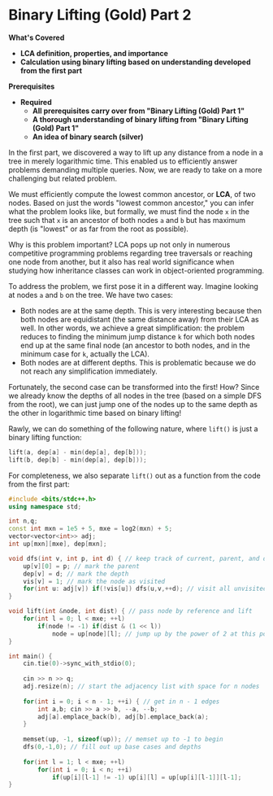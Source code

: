 # Binary Lifting \(Gold\) Part 2

**What's Covered**

* **LCA definition, properties, and importance**
* **Calculation using binary lifting based on understanding developed from the first part**

**Prerequisites**

* **Required**
  * **All prerequisites carry over from "Binary Lifting \(Gold\) Part 1"**
  * **A thorough understanding of binary lifting from "Binary Lifting \(Gold\) Part 1"**
  * **An idea of binary search \(silver\)**

In the first part, we discovered a way to lift up any distance from a node in a tree in merely logarithmic time. This enabled us to efficiently answer problems demanding multiple queries. Now, we are ready to take on a more challenging but related problem. 

We must efficiently compute the lowest common ancestor, or **LCA**, of two nodes. Based on just the words "lowest common ancestor," you can infer what the problem looks like, but formally, we must find the node `x` in the tree such that `x` is an ancestor of both nodes `a` and `b` but has maximum depth \(is "lowest" or as far from the root as possible\). 

Why is this problem important? LCA pops up not only in numerous competitive programming problems regarding tree traversals or reaching one node from another, but it also has real world significance when studying how inheritance classes can work in object-oriented programming. 

To address the problem, we first pose it in a different way. Imagine looking at nodes `a` and `b` on the tree. We have two cases:

* Both nodes are at the same depth. This is very interesting because then both nodes are equidistant \(the same distance away\) from their LCA as well. In other words, we achieve a great simplification: the problem reduces to finding the minimum jump distance `k` for which both nodes end up at the same final node \(an ancestor to both nodes, and in the minimum case for `k`, actually the LCA\). 
* Both nodes are at different depths. This is problematic because we do not reach any simplification immediately. 

Fortunately, the second case can be transformed into the first! How? Since we already know the depths of all nodes in the tree \(based on a simple DFS from the root\), we can just jump one of the nodes up to the same depth as the other in logarithmic time based on binary lifting!

Rawly, we can do something of the following nature, where `lift()` is just a binary lifting function:

```cpp
lift(a, dep[a] - min(dep[a], dep[b])); 
lift(b, dep[b] - min(dep[a], dep[b])); 
```

For completeness, we also separate `lift()` out as a function from the code from the first part:

```cpp
#include <bits/stdc++.h>
using namespace std; 

int n,q; 
const int mxn = 1e5 + 5, mxe = log2(mxn) + 5; 
vector<vector<int>> adj; 
int up[mxn][mxe], dep[mxn]; 

void dfs(int v, int p, int d) { // keep track of current, parent, and depth
    up[v][0] = p; // mark the parent
    dep[v] = d; // mark the depth
    vis[v] = 1; // mark the node as visited
    for(int u: adj[v]) if(!vis[u]) dfs(u,v,++d); // visit all unvisited children
}

void lift(int &node, int dist) { // pass node by reference and lift
    for(int l = 0; l < mxe; ++l) 
        if(node != -1) if(dist & (1 << l)) 
            node = up[node][l]; // jump up by the power of 2 at this point
}

int main() {
    cin.tie(0)->sync_with_stdio(0);
     
    cin >> n >> q; 
    adj.resize(n); // start the adjacency list with space for n nodes
    
    for(int i = 0; i < n - 1; ++i) { // get in n - 1 edges
        int a,b; cin >> a >> b, --a, --b; 
        adj[a].emplace_back(b), adj[b].emplace_back(a); 
    } 
    
    memset(up, -1, sizeof(up)); // memset up to -1 to begin
    dfs(0,-1,0); // fill out up base cases and depths
    
    for(int l = 1; l < mxe; ++l) 
        for(int i = 0; i < n; ++i) 
            if(up[i][l-1] != -1) up[i][l] = up[up[i][l-1]][l-1];
}
```

